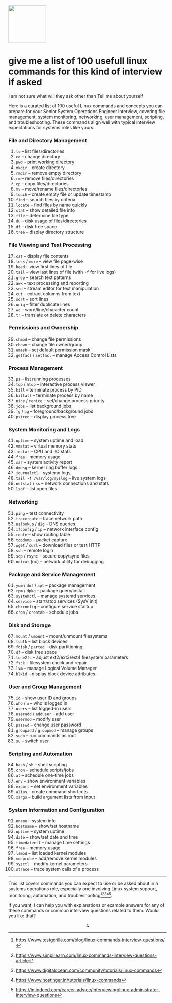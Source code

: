 <img src="https://r2cdn.perplexity.ai/pplx-full-logo-primary-dark%402x.png" class="logo" width="120"/>

# give me a list of 100 usefull linux commands for this kind of interview if asked

I am not sure what will they ask
other than Tell me about yourself

Here is a curated list of 100 useful Linux commands and concepts you can prepare for your Senior System Operations Engineer interview, covering file management, system monitoring, networking, user management, scripting, and troubleshooting. These commands align well with typical interview expectations for systems roles like yours:

### File and Directory Management

1. `ls` – list files/directories
2. `cd` – change directory
3. `pwd` – print working directory
4. `mkdir` – create directory
5. `rmdir` – remove empty directory
6. `rm` – remove files/directories
7. `cp` – copy files/directories
8. `mv` – move/rename files/directories
9. `touch` – create empty file or update timestamp
10. `find` – search files by criteria
11. `locate` – find files by name quickly
12. `stat` – show detailed file info
13. `file` – determine file type
14. `du` – disk usage of files/directories
15. `df` – disk free space
16. `tree` – display directory structure

### File Viewing and Text Processing

17. `cat` – display file contents
18. `less` / `more` – view file page-wise
19. `head` – view first lines of file
20. `tail` – view last lines of file (with `-f` for live logs)
21. `grep` – search text patterns
22. `awk` – text processing and reporting
23. `sed` – stream editor for text manipulation
24. `cut` – extract columns from text
25. `sort` – sort lines
26. `uniq` – filter duplicate lines
27. `wc` – word/line/character count
28. `tr` – translate or delete characters

### Permissions and Ownership

29. `chmod` – change file permissions
30. `chown` – change file owner/group
31. `umask` – set default permission mask
32. `getfacl` / `setfacl` – manage Access Control Lists

### Process Management

33. `ps` – list running processes
34. `top` / `htop` – interactive process viewer
35. `kill` – terminate process by PID
36. `killall` – terminate process by name
37. `nice` / `renice` – set/change process priority
38. `jobs` – list background jobs
39. `fg` / `bg` – foreground/background jobs
40. `pstree` – display process tree

### System Monitoring and Logs

41. `uptime` – system uptime and load
42. `vmstat` – virtual memory stats
43. `iostat` – CPU and I/O stats
44. `free` – memory usage
45. `sar` – system activity report
46. `dmesg` – kernel ring buffer logs
47. `journalctl` – systemd logs
48. `tail -f /var/log/syslog` – live system logs
49. `netstat` / `ss` – network connections and stats
50. `lsof` – list open files

### Networking

51. `ping` – test connectivity
52. `traceroute` – trace network path
53. `nslookup` / `dig` – DNS queries
54. `ifconfig` / `ip` – network interface config
55. `route` – show routing table
56. `tcpdump` – packet capture
57. `wget` / `curl` – download files or test HTTP
58. `ssh` – remote login
59. `scp` / `rsync` – secure copy/sync files
60. `netcat` (nc) – network utility for debugging

### Package and Service Management

61. `yum` / `dnf` / `apt` – package management
62. `rpm` / `dpkg` – package query/install
63. `systemctl` – manage systemd services
64. `service` – start/stop services (SysV init)
65. `chkconfig` – configure service startup
66. `cron` / `crontab` – schedule jobs

### Disk and Storage

67. `mount` / `umount` – mount/unmount filesystems
68. `lsblk` – list block devices
69. `fdisk` / `parted` – disk partitioning
70. `df` – disk free space
71. `tune2fs` – adjust ext2/ext3/ext4 filesystem parameters
72. `fsck` – filesystem check and repair
73. `lvm` – manage Logical Volume Manager
74. `blkid` – display block device attributes

### User and Group Management

75. `id` – show user ID and groups
76. `who` / `w` – who is logged in
77. `users` – list logged-in users
78. `useradd` / `adduser` – add user
79. `usermod` – modify user
80. `passwd` – change user password
81. `groupadd` / `groupmod` – manage groups
82. `sudo` – run commands as root
83. `su` – switch user

### Scripting and Automation

84. `bash` / `sh` – shell scripting
85. `cron` – schedule scripts/jobs
86. `at` – schedule one-time jobs
87. `env` – show environment variables
88. `export` – set environment variables
89. `alias` – create command shortcuts
90. `xargs` – build argument lists from input

### System Information and Configuration

91. `uname` – system info
92. `hostname` – show/set hostname
93. `uptime` – system uptime
94. `date` – show/set date and time
95. `timedatectl` – manage time settings
96. `free` – memory usage
97. `lsmod` – list loaded kernel modules
98. `modprobe` – add/remove kernel modules
99. `sysctl` – modify kernel parameters
100. `strace` – trace system calls of a process

---

This list covers commands you can expect to use or be asked about in a systems operations role, especially one involving Linux system support, monitoring, automation, and troubleshooting[^1][^2][^3][^7][^8].

If you want, I can help you with explanations or example answers for any of these commands or common interview questions related to them. Would you like that?

<div style="text-align: center">⁂</div>

[^1]: https://www.testgorilla.com/blog/linux-commands-interview-questions/

[^2]: https://www.simplilearn.com/linux-commands-interview-questions-article

[^3]: https://www.digitalocean.com/community/tutorials/linux-commands

[^4]: https://www.h2kinfosys.com/blog/linux-system-administrator-interview-questions-and-answers/

[^5]: https://www.linkedin.com/pulse/linux-interview-questions-answers-pratik-nagda-n4obc

[^6]: https://www.reddit.com/r/linuxadmin/comments/1cmw9r5/linux_engineer_interview_questions/

[^7]: https://www.hostinger.in/tutorials/linux-commands

[^8]: https://in.indeed.com/career-advice/interviewing/linux-administrator-interview-questions


